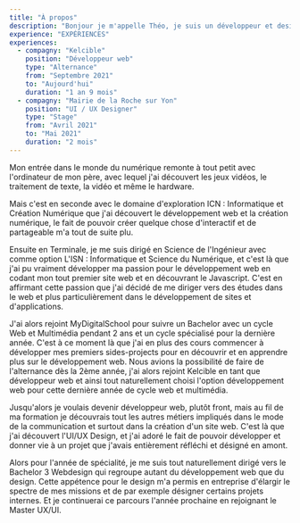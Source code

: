 ```yaml
---
title: "À propos"
description: "Bonjour je m'appelle Théo, je suis un développeur et designer web français, qui adore explorer de nouvelles technologies web."
experience: "EXPÉRIENCES"
experiences:
  - compagny: "Kelcible"
    position: "Développeur web"
    type: "Alternance"
    from: "Septembre 2021"
    to: "Aujourd'hui"
    duration: "1 an 9 mois"
  - compagny: "Mairie de la Roche sur Yon"
    position: "UI / UX Designer"
    type: "Stage"
    from: "Avril 2021"
    to: "Mai 2021"
    duration: "2 mois"
---
```


Mon entrée dans le monde du numérique remonte à tout petit avec l'ordinateur de mon père, avec lequel j'ai découvert les
jeux vidéos, le traitement de texte, la vidéo et même le hardware.

Mais c'est en seconde avec le domaine d'exploration ICN : Informatique et Création Numérique que j'ai découvert le
développement web et la création numérique, le fait de pouvoir créer quelque chose d'interactif et de partageable m'a
tout de suite plu.

Ensuite en Terminale, je me suis dirigé en Science de l'Ingénieur avec comme option L'ISN : Informatique et Science du
Numérique, et c'est là que j'ai pu vraiment développer ma passion pour le développement web en codant mon tout premier
site web et en découvrant le Javascript. C'est en affirmant cette passion que j'ai décidé de me diriger vers des études
dans le web et plus particulièrement dans le développement de sites et d'applications.

J'ai alors rejoint MyDigitalSchool pour suivre un Bachelor avec un cycle Web et Multimédia pendant 2 ans et un cycle
spécialisé pour la dernière année. C'est à ce moment là que j'ai en plus des cours commencer à développer mes premiers
sides-projects pour en découvrir et en apprendre plus sur le développement web. Nous avions la possibilité de faire de
l'alternance dès la 2ème année, j'ai alors rejoint Kelcible en tant que développeur web et ainsi tout naturellement
choisi l'option développement web pour cette dernière année de cycle web et multimédia.

Jusqu'alors je voulais devenir développeur web, plutôt front, mais au fil de ma formation je découvrais tout les autres
métiers impliqués dans le mode de la communication et surtout dans la création d'un site web. C'est là que j'ai
découvert l'UI/UX Design, et j'ai adoré le fait de pouvoir développer et donner vie à un projet que j'avais entièrement
réfléchi et désigné en amont.

Alors pour l'année de spécialité, je me suis tout naturellement dirigé vers le Bachelor 3 Webdesign qui regroupe autant
du développement web que du design. Cette appétence pour le design m'a permis en entreprise d'élargir le spectre de mes
missions et de par exemple désigner certains projets internes.
Et je continuerai ce parcours l'année prochaine en rejoignant le Master UX/UI.
